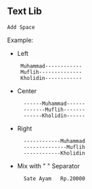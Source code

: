 ## Text Lib
    Add Space

 Example:
 - Left

        Muhammad------------
        Muflih--------------
        Kholidin------------

- Center

        ------Muhammad------
        -------Muflih-------
        ------Kholidin------

- Right

        ------------Muhammad
        --------------Muflih
        ------------Kholidin

- Mix with " " Separator

        Sate Ayam   Rp.20000